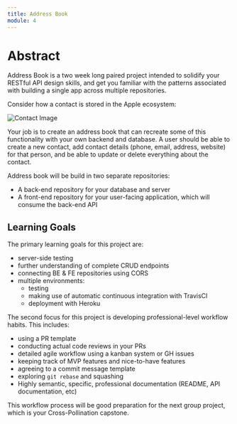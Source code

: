 ```yaml
---
title: Address Book
module: 4
---
```


# Abstract

Address Book is a two week long paired project intended to solidify your RESTful
API design skills, and get you familiar with the patterns associated with
building a single app across multiple repositories.

Consider how a contact is stored in the Apple ecosystem:

![Contact
Image](https://img.gadgethacks.com/img/57/10/63648585470394/0/apple-pay-cash-101-make-person-person-payments-via-imessage.w1456.jpg)

Your job is to create an address book that can recreate some of this
functionality with your own backend and database. A user should be able to
create a new contact, add contact details (phone, email, address, website) for
that person, and be able to update or delete everything about the contact.

Address book will be build in two separate repositories:
- A back-end repository for your database and server
- A front-end repository for your user-facing application, which will consume
  the back-end API

## Learning Goals

The primary learning goals for this project are:

- server-side testing
- further understanding of complete CRUD endpoints
- connecting BE & FE repositories using CORS
- multiple environments: 
    - testing 
    - making use of automatic continuous integration with TravisCI
    - deployment with Heroku

The second focus for this project is developing professional-level workflow habits. This includes:

- using a PR template
- conducting actual code reviews in your PRs
- detailed agile workflow using a kanban system or GH issues
- keeping track of MVP features and nice-to-have features
- agreeing to a commit message template
- exploring `git rebase` and squashing
- Highly semantic, specific, professional documentation (README, API documentation, etc)

This workflow process will be good preparation for the next group project, which is your Cross-Pollination capstone.

